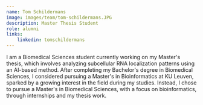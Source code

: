 ```yaml
---
name: Tom Schildermans
image: images/team/tom-schildermans.JPG
description: Master Thesis Student
role: alumni
links:
    linkedin: tomschildermans
---
```

I am a Biomedical Sciences student currently working on my Master's thesis, which involves analyzing subcellular RNA localization patterns using an AI-based method. After completing my Bachelor's degree in Biomedical Sciences, I considered pursuing a Master's in Bioinformatics at KU Leuven, sparked by a growing interest in the field during my studies. Instead, I chose to pursue a Master's in Biomedical Sciences, with a focus on bioinformatics, through internships and my thesis work.